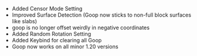 - Added Censor Mode Setting
- Improved Surface Detection (Goop now sticks to non-full block surfaces like slabs)
- goop is no longer offset weirdly in negative coordinates
- Added Random Rotation Setting
- Added Keybind for clearing all Goop
- Goop now works on all minor 1.20 versions